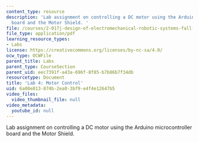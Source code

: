 ```yaml
---
content_type: resource
description: 'Lab assignment on controlling a DC motor using the Arduino microcontroller
  board and the Motor Shield. '
file: /courses/2-017j-design-of-electromechanical-robotic-systems-fall-2009/6a08e813874b2ea03bf9e4f4e12647b5_MIT2_017JF09_lab4.pdf
file_type: application/pdf
learning_resource_types:
- Labs
license: https://creativecommons.org/licenses/by-nc-sa/4.0/
ocw_type: OCWFile
parent_title: Labs
parent_type: CourseSection
parent_uid: eec7391f-a43a-696f-8f85-b7b86b7f34db
resourcetype: Document
title: 'Lab 4: Motor Control'
uid: 6a08e813-874b-2ea0-3bf9-e4f4e12647b5
video_files:
  video_thumbnail_file: null
video_metadata:
  youtube_id: null
---
```

Lab assignment on controlling a DC motor using the Arduino microcontroller board and the Motor Shield. 